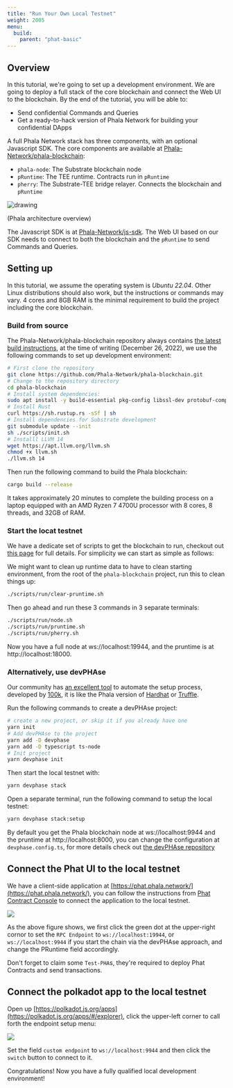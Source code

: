 ```yaml
---
title: "Run Your Own Local Testnet"
weight: 2005
menu:
  build:
    parent: "phat-basic"
---
```



## Overview

In this tutorial, we're going to set up a development environment. We are going to deploy a full stack of the core blockchain and connect the Web UI to the blockchain. By the end of the tutorial, you will be able to:

- Send confidential Commands and Queries
- Get a ready-to-hack version of Phala Network for building your confidential DApps

A full Phala Network stack has three components, with an optional Javascript SDK. The core components are available at [Phala-Network/phala-blockchain](https://github.com/Phala-Network/phala-blockchain):

- `phala-node`: The Substrate blockchain node
- `pRuntime`: The TEE runtime. Contracts run in `pRuntime`
- `pherry`: The Substrate-TEE bridge relayer. Connects the blockchain and `pRuntime`

<img src="/images/docs/developer/simple_architecture.png" alt="drawing" class="center"/>

(Phala architecture overview)

The Javascript SDK is at [Phala-Network/js-sdk](https://github.com/Phala-Network/js-sdk). The Web UI based on our SDK needs to connect to both the blockchain and the `pRuntime` to send Commands and Queries.

## Setting up

In this tutorial, we assume the operating system is *Ubuntu 22.04*. Other Linux distributions should also work, but the instructions or commands may vary.
4 cores and 8GB RAM is the minimal requirement to build the project including the core blockchain.

### Build from source

The Phala-Network/phala-blockchain repository always contains [the latest build instructions](https://github.com/Phala-Network/phala-blockchain#native-build), at the time of writing (December 26, 2022), we use the following commands to set up development environment:


```bash
# First clone the repository
git clone https://github.com/Phala-Network/phala-blockchain.git
# Change to the repository directory
cd phala-blockchain
# Install system dependencies:
sudo apt install -y build-essential pkg-config libssl-dev protobuf-compiler
# Install Rust
curl https://sh.rustup.rs -sSf | sh
# Install dependencies for Substrate development
git submodule update --init
sh ./scripts/init.sh
# Installl LLVM 14
wget https://apt.llvm.org/llvm.sh
chmod +x llvm.sh
./llvm.sh 14
```

Then run the following command to build the Phala blockchain:

```bash
cargo build --release
```

It takes approximately 20 minutes to complete the building process on a laptop equipped with an AMD Ryzen 7 4700U processor with 8 cores, 8 threads, and 32GB of RAM.

### Start the locat testnet

We have a dedicate set of scripts to get the blockchain to run, checkout out [this page](https://github.com/Phala-Network/phala-blockchain/tree/master/scripts/run) for full details. For simplicity we can start as simple as follows:

We might want to clean up runtime data to have to clean starting environment, from the root of the `phala-blockchain` project, run this to clean things up:

```bash
./scripts/run/clear-pruntime.sh
```

Then go ahead and run these 3 commands in 3 separate terminals:

```bash
./scripts/run/node.sh
./scripts/run/pruntime.sh
./scripts/run/pherry.sh
```

Now you have a full node at ws://localhost:19944, and the pruntime is at http://localhost:18000.

### Alternatively, use devPHAse

Our community has [an excellent tool](https://github.com/l00k/devphase) to automate the setup process, developed by [100k](https://github.com/l00k), it is like the Phala version of [Hardhat](https://hardhat.org/) or [Truffle](https://trufflesuite.com/).

Run the following commands to create a devPHAse project:

```bash
# create a new project, or skip it if you already have one
yarn init
# Add devPHAse to the project
yarn add -D devphase
yarn add -D typescript ts-node
# Init project
yarn devphase init
```

Then start the local testnet with:

```bash
yarn devphase stack
```

Open a separate terminal, run the following command to setup the local testnet:

```bash
yarn devphase stack:setup
```

By default you get the Phala blockchain node at ws://localhost:9944 and the pruntime at http://localhost:8000, you can change the configuration at `devphase.config.ts`, for more details check out [the devPHAse repository](https://github.com/l00k/devphase#configuration)

## Connect the Phat UI to the local testnet

We have a client-side application at [https://phat.phala.network/](https://phat.phala.network/), you can follow the instructions from [Phat Contract Console](./deploy-contract/) to connect the application to the local testnet.

![](/images/build/phat-ui-to-testnet.png)

As the above figure shows, we first click the green dot at the upper-right cornor to set the `RPC Endpoint` to `ws://localhost:19944`, or `ws://localhost:9944` if you start the chain via the devPHAse approach, and change the PRuntime field accordingly. 

Don't forget to claim some `Test-PHA`s, they're required to deploy Phat Contracts and send transactions.

## Connect the polkadot app to the local testnet

Open up [https://polkadot.js.org/apps](https://polkadot.js.org/apps/#/explorer), click the upper-left corner to call forth the endpoint setup menu:

![](/images/build/phat-ui-to-polkadot-app.png)

Set the field `custom endpoint` to `ws://localhost:9944` and then click the `switch` button to connect to it.

Congratulations! Now you have a fully qualified local development environment!

